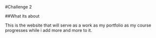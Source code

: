#Challenge 2

##What its about

This is the website that will serve as a work as my portfolio as my course progresses while i add more and more to it.